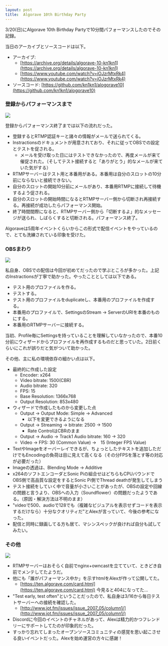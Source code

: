 ```yaml
---
layout: post
title:  Algorave 10th Birthday Party
---
```


3/20(日)にAlgorave 10th Birthday Partyで10分間パフォーマンスしたのでその記録。

当日のアーカイブとソースコードは以下。

- アーカイブ: 
  - [https://archive.org/details/algorave-10-kn1kn1](https://archive.org/details/algorave-10-kn1kn1)
  - [https://www.youtube.com/watch?v=iOJzrMtxRk4](https://www.youtube.com/watch?v=iOJzrMtxRk4)
- ソースコード: [https://github.com/kn1kn1/alogorave10](https://github.com/kn1kn1/alogorave10)

### 登録からパフォーマンスまで

<img src="{{site.baseurl}}/images/algo10_instructions.png">

登録からパフォーマンス終了までは以下の流れだった。

- 登録するとRTMP認証キーと諸々の情報がメールで送られてくる。
- Instractionsのドキュメントが用意されており、それに従ってOBSでの設定とテストを促される。
  - メールを受け取った日にはテストできなかったので、再度メールが来て催促された。（そしてテスト接続すると「ありがとう」的なメールが来ていた気がする）
- RTMPサーバーはテスト用と本番用がある。本番用は自分のスロットの10分前にならないと接続できない。
- 自分のスロットの開始10分前にメールがあり、本番用RTMPに接続して待機するよう促される。
- 自分のスロットの開始時間になるとRTMPサーバー側から切断され再接続する。再接続が成功したらパフォーマンス開始。
- 終了時間間際になると、RTMPサーバー側から「切断するよ」的なメッセージが送られ、しばらくすると切断される。パフォーマンス終了。

Algoraveは5周年イベントくらいからこの形式で配信イベントをやっているので、とても洗練されている印象を受けた。

### OBSまわり

<img src="{{site.baseurl}}/images/algo10_obs.png">

私自身、OBSでの配信は今回が初めてだったので学ぶところが多かった。上記のInstractionsが丁寧で助かった。やったこととしては以下である。

- テスト用のプロファイルを作る。
- テストする。
- テスト用のプロファイルをduplicateし、本番用のプロファイルを作成する。
- 本番用のプロファイルで、SettingsのStream -> ServerのURIを本番のものにする。
- 本番用のRTMPサーバーに接続する。

当初、Profile毎にSettingsを持っていることを理解していなかったので、本番10分前にウィザードからプロファイルを再作成するものだと思っていた。2日前くらいにこれが誤りだと気がついて助かった。

その他、主に私の環境依存の細かい点は以下。

- 最終的に作成した設定
  - Encoder: x264
  - Video bitrate: 1500(CBR)
  - Audio bitrate: 320
  - FPS: 15
  - Base Resolution: 1366x768
  - Output Resolution: 853x480
- ウィザードで作成したものから変更した点
  - Output -> Output Mode: Simple → Advanced
    - 以下を変更できるようになる
  - Output -> Streaming -> bitrate: 2500 → 1500
    - Rate ControlはCBRのまま
  - Output -> Audio -> Track1 Audio bitrate: 160 → 320
  - Video -> FPS: 30 (Common Value) →　15 (Integer FPS Value)
- TextやImageをオーバーレイできるが、ちょっとしたテキストを追加しただけでもEncodingの負荷は目に見えて高くなる（その分FPSを落とす等の対応が必要だった）
- Imageの透過は、Blending Mode -> Additive
- x264のソフトエンコーダとSonic Piの組合せはどちらもCPUバウンドでOBS側で高品質な設定をするとSonic Pi側でThread deathが発生してしまう
- テスト接続をしていく中で音量が小さいことがあったが、OBSの設定や回線の問題と言うより、OBSへの入力（Soundflower）の問題だったようである。（原因・解決方法は不明のまま）
- "videoで500、audioで128でも（複雑なビジュアルを表示せずコードを表示するだけなら）十分なクオリティだ"とAlexが言っていて、今後の参考になった。
- 配信と同時に録画してる方も居て、マシンスペックが良ければ自分も試してみたい。

### その他

<img src="{{site.baseurl}}/images/algo10_test_server.png">

- RTMPサーバーはおそらく自前でnginx+owncastを立てていて、ときどき自前でメンテしてたようだ。
- 他にも「誰がパフォーマンス中か」を示すhtmlをAlexが作って公開してた。
  - [https://ten.algorave.com/card.html](https://ten.algorave.com/card.html) 今見ると404になってた…
- "Test early, test often"ということだったので、私自身は3/16から毎日テストサーバーへの接続を確認した。
  - [http://www.jot.fm/issues/issue_2007_05/column1/](http://www.jot.fm/issues/issue_2007_05/column1/)
- Discordに今回のイベントのチャネルがあって、Alexは精力的かつフレンドリーにサポートしてたのが印象的だった。
- すっかり忘れてしまったオープンソースコミュニティの感覚を思い起こさせる良いイベントだった。Alexを始め運営の方々に感謝！
